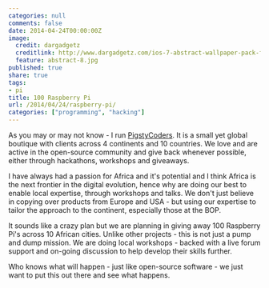 ```yaml
---
categories: null
comments: false
date: 2014-04-24T00:00:00Z
image:
  credit: dargadgetz
  creditlink: http://www.dargadgetz.com/ios-7-abstract-wallpaper-pack-for-iphone-5-and-ipod-touch-retina/
  feature: abstract-8.jpg
published: true
share: true
tags:
- pi
title: 100 Raspberry Pi
url: /2014/04/24/raspberry-pi/
categories: ["programming", "hacking"]
---
```


As you may or may not know - I run [PigstyCoders](http://pigstycoders.com). It is a small yet global boutique with clients across 4 continents and 10 countries. We love and are active in the  open-source community and give back whenever possible, either through hackathons, workshops and giveaways.

I have always had a passion for Africa and it's potential and I think Africa is the next frontier in the digital evolution, hence why  are doing our best to enable local expertise, through workshops and talks. We don't just believe in copying over products from Europe and USA - but using our expertise to tailor the approach to the continent, especially those at the BOP.

It sounds like a crazy plan but we are planning in giving away 100 Raspberry Pi's across 10 African cities. Unlike other projects - this is not just a pump and dump mission. We are doing local workshops - backed with a live forum support and on-going discussion to help develop their skills further.

Who knows what will happen - just like open-source software - we just want to put this out there and see what happens.
